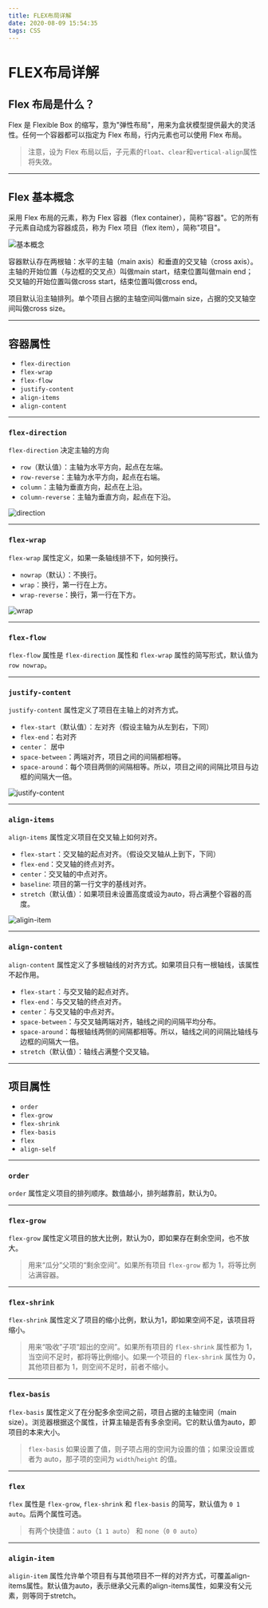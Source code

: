 ```yaml
---
title: FLEX布局详解
date: 2020-08-09 15:54:35
tags: CSS
---
```


# FLEX布局详解

## Flex 布局是什么？

Flex 是 Flexible Box 的缩写，意为"弹性布局"，用来为盒状模型提供最大的灵活性。任何一个容器都可以指定为 Flex 布局，行内元素也可以使用 Flex 布局。

> 注意，设为 Flex 布局以后，子元素的`float`、`clear`和`vertical-align`属性将失效。

---

## Flex 基本概念

采用 Flex 布局的元素，称为 Flex 容器（flex container），简称"容器"。它的所有子元素自动成为容器成员，称为 Flex 项目（flex item），简称"项目"。

![基本概念](https://user-images.githubusercontent.com/36685782/89724021-666e2000-da30-11ea-8adc-634326c356a6.png)

容器默认存在两根轴：水平的主轴（main axis）和垂直的交叉轴（cross axis）。主轴的开始位置（与边框的交叉点）叫做main start，结束位置叫做main end；交叉轴的开始位置叫做cross start，结束位置叫做cross end。

项目默认沿主轴排列。单个项目占据的主轴空间叫做main size，占据的交叉轴空间叫做cross size。

---

## 容器属性

- `flex-direction`
- `flex-wrap`
- `flex-flow`
- `justify-content`
- `align-items`
- `align-content`

---

### `flex-direction`

`flex-direction` 决定主轴的方向

- `row`（默认值）：主轴为水平方向，起点在左端。
- `row-reverse`：主轴为水平方向，起点在右端。
- `column`：主轴为垂直方向，起点在上沿。
- `column-reverse`：主轴为垂直方向，起点在下沿。

![direction](https://user-images.githubusercontent.com/36685782/89724194-6bcc6a00-da32-11ea-96c0-6a2b239166bd.png)

---

### `flex-wrap`

`flex-wrap` 属性定义，如果一条轴线排不下，如何换行。

- `nowrap`（默认）：不换行。
- `wrap`：换行，第一行在上方。
- `wrap-reverse`：换行，第一行在下方。

![wrap](https://user-images.githubusercontent.com/36685782/89724324-09746900-da34-11ea-8341-1aaa1de6185a.png)

---

### `flex-flow`

`flex-flow` 属性是 `flex-direction` 属性和 `flex-wrap` 属性的简写形式，默认值为 `row nowrap`。

---

### `justify-content`

`justify-content` 属性定义了项目在主轴上的对齐方式。

- `flex-start`（默认值）：左对齐（假设主轴为从左到右，下同）
- `flex-end`：右对齐
- `center`： 居中
- `space-between`：两端对齐，项目之间的间隔都相等。
- `space-around`：每个项目两侧的间隔相等。所以，项目之间的间隔比项目与边框的间隔大一倍。

![justify-content](https://user-images.githubusercontent.com/36685782/89724430-76d4c980-da35-11ea-89d0-b10bf8fa2045.png)

---

### `align-items`

`align-items` 属性定义项目在交叉轴上如何对齐。

- `flex-start`：交叉轴的起点对齐。（假设交叉轴从上到下，下同）
- `flex-end`：交叉轴的终点对齐。
- `center`：交叉轴的中点对齐。
- `baseline`: 项目的第一行文字的基线对齐。
- `stretch`（默认值）：如果项目未设置高度或设为auto，将占满整个容器的高度。

![aligin-item](https://user-images.githubusercontent.com/36685782/89724574-7f2e0400-da37-11ea-9f5f-45eab38d8137.png)

---

### `align-content`

`align-content` 属性定义了多根轴线的对齐方式。如果项目只有一根轴线，该属性不起作用。

- `flex-start`：与交叉轴的起点对齐。
- `flex-end`：与交叉轴的终点对齐。
- `center`：与交叉轴的中点对齐。
- `space-between`：与交叉轴两端对齐，轴线之间的间隔平均分布。
- `space-around`：每根轴线两侧的间隔都相等。所以，轴线之间的间隔比轴线与边框的间隔大一倍。
- `stretch`（默认值）：轴线占满整个交叉轴。

---

## 项目属性

- `order`
- `flex-grow`
- `flex-shrink`
- `flex-basis`
- `flex`
- `align-self`

---

### `order`

`order` 属性定义项目的排列顺序。数值越小，排列越靠前，默认为0。

---

### `flex-grow`

`flex-grow` 属性定义项目的放大比例，默认为0，即如果存在剩余空间，也不放大。

> 用来“瓜分”父项的“剩余空间”。如果所有项目 `flex-grow` 都为 1，将等比例沾满容器。

---

### `flex-shrink`

`flex-shrink` 属性定义了项目的缩小比例，默认为1，即如果空间不足，该项目将缩小。

> 用来“吸收”子项“超出的空间”。如果所有项目的 `flex-shrink` 属性都为 1，当空间不足时，都将等比例缩小。如果一个项目的 `flex-shrink` 属性为 0，其他项目都为 1，则空间不足时，前者不缩小。

---

### `flex-basis`

`flex-basis` 属性定义了在分配多余空间之前，项目占据的主轴空间（main size）。浏览器根据这个属性，计算主轴是否有多余空间。它的默认值为auto，即项目的本来大小。

> `flex-basis` 如果设置了值，则子项占用的空间为设置的值；如果没设置或者为 auto，那子项的空间为 `width`/`height` 的值。

---

### `flex`

`flex` 属性是 `flex-grow`, `flex-shrink` 和 `flex-basis` 的简写，默认值为 `0 1 auto`。后两个属性可选。

> 有两个快捷值：`auto`（`1 1 auto`） 和 `none`（`0 0 auto`）

---

### `aligin-item`

`aligin-item` 属性允许单个项目有与其他项目不一样的对齐方式，可覆盖align-items属性。默认值为auto，表示继承父元素的align-items属性，如果没有父元素，则等同于stretch。